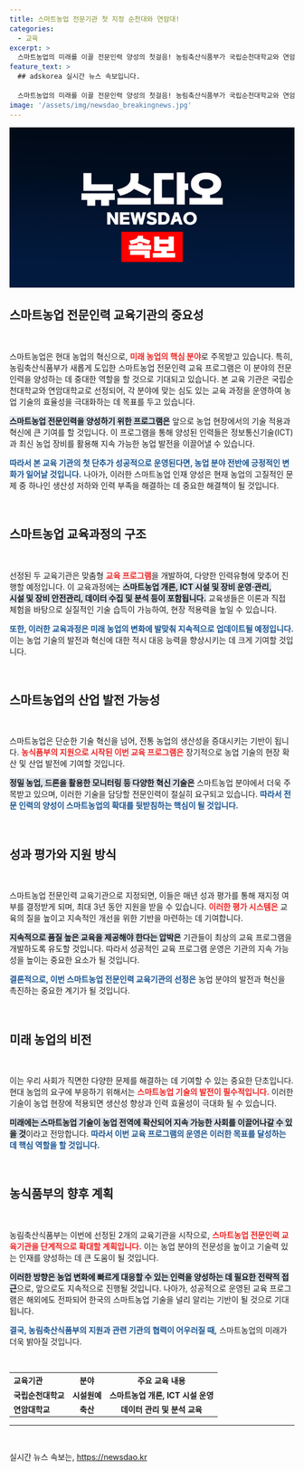```yaml
---
title: 스마트농업 전문기관 첫 지정 순천대와 연암대!
categories:
  - 교육
excerpt: >
  스마트농업의 미래를 이끌 전문인력 양성의 첫걸음! 농림축산식품부가 국립순천대학교와 연암대학교를 신규 교육기관으로 지정하며, 맞춤형 교육 프로그램을 마련했다. 스마트농업으로 농업 혁신에 동참해 보세요!
feature_text: >
  ## adskorea 실시간 뉴스 속보입니다.

  스마트농업의 미래를 이끌 전문인력 양성의 첫걸음! 농림축산식품부가 국립순천대학교와 연암대학교를 신규 교육기관으로 지정하며, 맞춤형 교육 프로그램을 마련했다. 스마트농업으로 농업 혁신에 동참해 보세요!
image: '/assets/img/newsdao_breakingnews.jpg'
---
```


<p><img src="/assets/img/newsdao_breakingnews.jpg" alt="adskorea 속보" /></p>

<h2 data-ke-size="size26">스마트농업 전문인력 교육기관의 중요성</h2>

<p data-ke-size="size16">&nbsp;</p>

<p>스마트농업은 현대 농업의 혁신으로, <b><span style="color: #ee2323;">미래 농업의 핵심 분야</span></b>로 주목받고 있습니다. 특히, 농림축산식품부가 새롭게 도입한 스마트농업 전문인력 교육 프로그램은 이 분야의 전문 인력을 양성하는 데 중대한 역할을 할 것으로 기대되고 있습니다. 본 교육 기관은 국립순천대학교와 연암대학교로 선정되어, 각 분야에 맞는 심도 있는 교육 과정을 운영하여 농업 기술의 효율성을 극대화하는 데 목표를 두고 있습니다. </p>

<p><b><span style="background-color: #21538527;">스마트농업 전문인력을 양성하기 위한 프로그램은</span></b> 앞으로 농업 현장에서의 기술 적용과 혁신에 큰 기여를 할 것입니다. 이 프로그램을 통해 양성된 인력들은 정보통신기술(ICT)과 최신 농업 장비를 활용해 지속 가능한 농업 발전을 이끌어낼 수 있습니다. </p>

<p><b><span style="color: #1a5490;">따라서 본 교육 기관의 첫 단추가 성공적으로 운영된다면, 농업 분야 전반에 긍정적인 변화가 일어날 것입니다.</span></b> 나아가, 이러한 스마트농업 인재 양성은 현재 농업의 고질적인 문제 중 하나인 생산성 저하와 인력 부족을 해결하는 데 중요한 해결책이 될 것입니다.</p>

<p data-ke-size="size16">&nbsp;</p>

<h2 data-ke-size="size26">스마트농업 교육과정의 구조</h2>

<p data-ke-size="size16">&nbsp;</p>

<p>선정된 두 교육기관은 맞춤형 <b><span style="color: #ee2323;">교육 프로그램</span></b>을 개발하여, 다양한 인력유형에 맞추어 진행할 예정입니다. 이 교육과정에는 <b><span style="background-color: #21538527;">스마트농업 개론, ICT 시설 및 장비 운영·관리,<br>시설 및 장비 안전관리, 데이터 수집 및 분석 등이 포함됩니다.</span></b> 교육생들은 이론과 직접 체험을 바탕으로 실질적인 기술 습득이 가능하여, 현장 적용력을 높일 수 있습니다. </p>

<p><b><span style="color: #1a5490;">또한, 이러한 교육과정은 미래 농업의 변화에 발맞춰 지속적으로 업데이트될 예정입니다.</span></b> 이는 농업 기술의 발전과 혁신에 대한 적시 대응 능력을 향상시키는 데 크게 기여할 것입니다.</p>

<p data-ke-size="size16">&nbsp;</p>

<h2 data-ke-size="size26">스마트농업의 산업 발전 가능성</h2>

<p data-ke-size="size16">&nbsp;</p>

<p>스마트농업은 단순한 기술 혁신을 넘어, 전통 농업의 생산성을 증대시키는 기반이 됩니다. <b><span style="color: #ee2323;">농식품부의 지원으로 시작된 이번 교육 프로그램은</span></b> 장기적으로 농업 기술의 현장 확산 및 산업 발전에 기여할 것입니다. </p>

<p><b><span style="background-color: #21538527;">정밀 농업, 드론을 활용한 모니터링 등 다양한 혁신 기술은</span></b> 스마트농업 분야에서 더욱 주목받고 있으며, 이러한 기술을 담당할 전문인력이 절실히 요구되고 있습니다. <b><span style="color: #1a5490;">따라서 전문 인력의 양성이 스마트농업의 확대를 뒷받침하는 핵심이 될 것입니다.</span></b></p>

<p data-ke-size="size16">&nbsp;</p>

<h2 data-ke-size="size26">성과 평가와 지원 방식</h2>

<p data-ke-size="size16">&nbsp;</p>

<p>스마트농업 전문인력 교육기관으로 지정되면, 이들은 매년 성과 평가를 통해 재지정 여부를 결정받게 되며, 최대 3년 동안 지원을 받을 수 있습니다. <b><span style="color: #ee2323;">이러한 평가 시스템은</span></b> 교육의 질을 높이고 지속적인 개선을 위한 기반을 마련하는 데 기여합니다. </p>

<p><b><span style="background-color: #21538527;">지속적으로 품질 높은 교육을 제공해야 한다는 압박은</span></b> 기관들이 최상의 교육 프로그램을 개발하도록 유도할 것입니다. 따라서 성공적인 교육 프로그램 운영은 기관의 지속 가능성을 높이는 중요한 요소가 될 것입니다.</p>

<p><b><span style="color: #1a5490;">결론적으로, 이번 스마트농업 전문인력 교육기관의 선정은</span></b> 농업 분야의 발전과 혁신을 촉진하는 중요한 계기가 될 것입니다.</p>

<p data-ke-size="size16">&nbsp;</p>

<h2 data-ke-size="size26">미래 농업의 비전</h2>

<p data-ke-size="size16">&nbsp;</p>

<p>이는 우리 사회가 직면한 다양한 문제를 해결하는 데 기여할 수 있는 중요한 단초입니다. 현대 농업의 요구에 부응하기 위해서는 <b><span style="color: #ee2323;">스마트농업 기술의 발전이 필수적입니다.</span></b> 이러한 기술이 농업 현장에 적용되면 생산성 향상과 인력 효율성이 극대화 될 수 있습니다. </p>

<p><b><span style="background-color: #21538527;">미래에는 스마트농업 기술이 농업 전역에 확산되어 지속 가능한 사회를 이끌어나갈 수 있을 것</span></b>이라고 전망합니다. <b><span style="color: #1a5490;">따라서 이번 교육 프로그램의 운영은 이러한 목표를 달성하는 데 핵심 역할을 할 것입니다.</span></b></p>

<p data-ke-size="size16">&nbsp;</p>

<h2 data-ke-size="size26">농식품부의 향후 계획</h2>

<p data-ke-size="size16">&nbsp;</p>

<p>농림축산식품부는 이번에 선정된 2개의 교육기관을 시작으로, <b><span style="color: #ee2323;">스마트농업 전문인력 교육기관을 단계적으로 확대할 계획입니다.</span></b> 이는 농업 분야의 전문성을 높이고 기술력 있는 인재를 양성하는 데 큰 도움이 될 것입니다. </p>

<p><b><span style="background-color: #21538527;">이러한 방향은 농업 변화에 빠르게 대응할 수 있는 인력을 양성하는 데 필요한 전략적 접근</span></b>으로, 앞으로도 지속적으로 진행될 것입니다. 나아가, 성공적으로 운영된 교육 프로그램은 해외에도 전파되어 한국의 스마트농업 기술을 널리 알리는 기반이 될 것으로 기대됩니다.</p>

<p><b><span style="color: #1a5490;">결국, 농림축산식품부의 지원과 관련 기관의 협력이 어우러질 때,</span></b> 스마트농업의 미래가 더욱 밝아질 것입니다.</p>

<p data-ke-size="size16">&nbsp;</p>

<table style="width: 100%; border-collapse: collapse;">
    <tr>
        <th style="text-align: left;">교육기관</th>
        <th style="text-align: center;">분야</th>
        <th style="text-align: center;">주요 교육 내용</th>
    </tr>
    <tr>
        <td style="text-align: left;"><b>국립순천대학교</b></td>
        <td style="text-align: center; height: 17px;"><b>시설원예</b></td>
        <td style="text-align: center; height: 17px;"><b>스마트농업 개론, ICT 시설 운영</b></td>
    </tr>
    <tr>
        <td style="text-align: left;"><b>연암대학교</b></td>
        <td style="text-align: center; height: 17px;"><b>축산</b></td>
        <td style="text-align: center; height: 17px;"><b>데이터 관리 및 분석 교육</b></td>
    </tr>
</table>

<hr>

<p data-ke-size="size16">&nbsp;</p>
실시간 뉴스 속보는, <a href="https://newsdao.kr" rel="dofollow">https://newsdao.kr</a>


